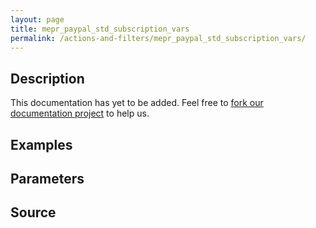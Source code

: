 ```yaml
---
layout: page
title: mepr_paypal_std_subscription_vars
permalink: /actions-and-filters/mepr_paypal_std_subscription_vars/
---
```


## Description

This documentation has yet to be added. Feel free to [fork our documentation project](https://github.com/caseproof/memberpress-docs) to help us.

## Examples


## Parameters


## Source

